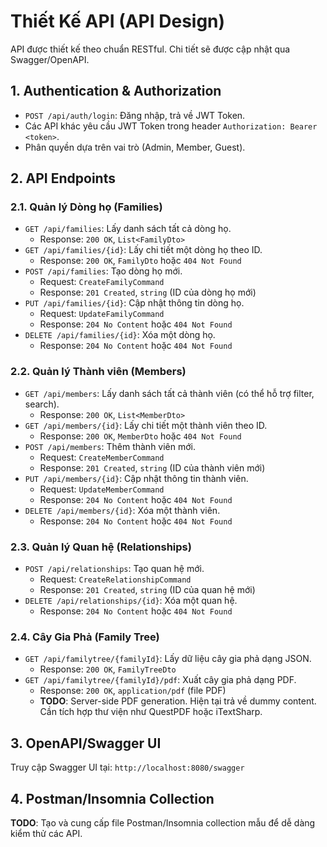 # Thiết Kế API (API Design)

API được thiết kế theo chuẩn RESTful. Chi tiết sẽ được cập nhật qua Swagger/OpenAPI.

## 1. Authentication & Authorization
- `POST /api/auth/login`: Đăng nhập, trả về JWT Token.
- Các API khác yêu cầu JWT Token trong header `Authorization: Bearer <token>`.
- Phân quyền dựa trên vai trò (Admin, Member, Guest).

## 2. API Endpoints

### 2.1. Quản lý Dòng họ (Families)
- `GET /api/families`: Lấy danh sách tất cả dòng họ.
  - Response: `200 OK`, `List<FamilyDto>`
- `GET /api/families/{id}`: Lấy chi tiết một dòng họ theo ID.
  - Response: `200 OK`, `FamilyDto` hoặc `404 Not Found`
- `POST /api/families`: Tạo dòng họ mới.
  - Request: `CreateFamilyCommand`
  - Response: `201 Created`, `string` (ID của dòng họ mới)
- `PUT /api/families/{id}`: Cập nhật thông tin dòng họ.
  - Request: `UpdateFamilyCommand`
  - Response: `204 No Content` hoặc `404 Not Found`
- `DELETE /api/families/{id}`: Xóa một dòng họ.
  - Response: `204 No Content` hoặc `404 Not Found`

### 2.2. Quản lý Thành viên (Members)
- `GET /api/members`: Lấy danh sách tất cả thành viên (có thể hỗ trợ filter, search).
  - Response: `200 OK`, `List<MemberDto>`
- `GET /api/members/{id}`: Lấy chi tiết một thành viên theo ID.
  - Response: `200 OK`, `MemberDto` hoặc `404 Not Found`
- `POST /api/members`: Thêm thành viên mới.
  - Request: `CreateMemberCommand`
  - Response: `201 Created`, `string` (ID của thành viên mới)
- `PUT /api/members/{id}`: Cập nhật thông tin thành viên.
  - Request: `UpdateMemberCommand`
  - Response: `204 No Content` hoặc `404 Not Found`
- `DELETE /api/members/{id}`: Xóa một thành viên.
  - Response: `204 No Content` hoặc `404 Not Found`

### 2.3. Quản lý Quan hệ (Relationships)
- `POST /api/relationships`: Tạo quan hệ mới.
  - Request: `CreateRelationshipCommand`
  - Response: `201 Created`, `string` (ID của quan hệ mới)
- `DELETE /api/relationships/{id}`: Xóa một quan hệ.
  - Response: `204 No Content` hoặc `404 Not Found`

### 2.4. Cây Gia Phả (Family Tree)
- `GET /api/familytree/{familyId}`: Lấy dữ liệu cây gia phả dạng JSON.
  - Response: `200 OK`, `FamilyTreeDto`
- `GET /api/familytree/{familyId}/pdf`: Xuất cây gia phả dạng PDF.
  - Response: `200 OK`, `application/pdf` (file PDF)
  - **TODO**: Server-side PDF generation. Hiện tại trả về dummy content. Cần tích hợp thư viện như QuestPDF hoặc iTextSharp.

## 3. OpenAPI/Swagger UI
Truy cập Swagger UI tại: `http://localhost:8080/swagger`

## 4. Postman/Insomnia Collection
**TODO**: Tạo và cung cấp file Postman/Insomnia collection mẫu để dễ dàng kiểm thử các API.